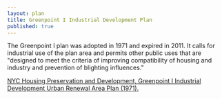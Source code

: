 ```yaml
---
layout: plan
title: Greenpoint I Industrial Development Plan
published: true
---
```


The Greenpoint I plan was adopted in 1971 and expired in 2011. It calls for industrial use of the plan area and permits other public uses that are "designed to meet the criteria of improving compatibility of housing and industry and prevention of blighting influences."

[NYC Housing Preservation and Development, Greenpoint I Industrial Development Urban Renewal Area Plan (1971).](https://www.nyc.gov/assets/hpd/downloads/pdfs/services/greenpoint-i-urp.pdf)
